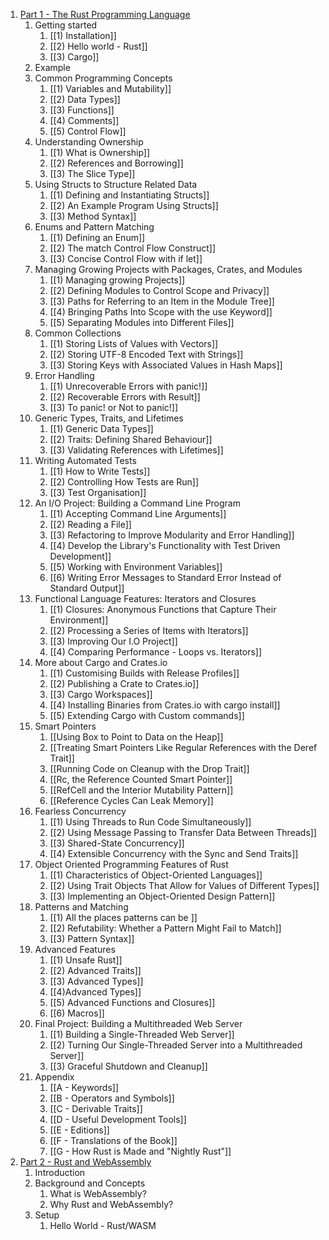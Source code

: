1)  [Part 1 - The Rust Programming Language](https://doc.rust-lang.org/book/)
	1) Getting started
		1) [[1) Installation]]
		2) [[2) Hello world - Rust]]
		3) [[3) Cargo]]
	2) Example
	3) Common Programming Concepts
		1) [[1) Variables and Mutability]]
		2) [[2) Data Types]]
		3) [[3) Functions]]
		4) [[4) Comments]]
		5) [[5) Control Flow]]
	4) Understanding Ownership
		1) [[1) What is Ownership]]
		2) [[2) References and Borrowing]]
		3) [[3) The Slice Type]]
	5) Using Structs to Structure Related Data
		1) [[1) Defining and Instantiating Structs]]
		2) [[2) An Example Program Using Structs]]
		3) [[3) Method Syntax]]
	6) Enums and Pattern Matching
		1) [[1) Defining an Enum]]
		2) [[2) The match Control Flow Construct]]
		3) [[3) Concise Control Flow with if let]]
	7) Managing Growing Projects with Packages, Crates, and Modules
		1) [[1) Managing growing Projects]]
		2) [[2) Defining Modules to Control Scope and Privacy]]
		3) [[3) Paths for Referring to an Item in the Module Tree]]
		4) [[4) Bringing Paths Into Scope with the use Keyword]]
		5) [[5) Separating Modules into Different Files]]
	8) Common Collections
		1) [[1) Storing Lists of Values with Vectors]]
		2) [[2) Storing UTF-8 Encoded Text with Strings]]
		3) [[3) Storing Keys with Associated Values in Hash Maps]]
	9) Error Handling
		1) [[1) Unrecoverable Errors with panic!]]
		2) [[2) Recoverable Errors with Result]]
		3) [[3) To panic! or Not to panic!]]
	10) Generic Types, Traits, and Lifetimes
		1) [[1) Generic Data Types]]
		2) [[2) Traits: Defining Shared Behaviour]]
		3) [[3) Validating References with Lifetimes]]
	11) Writing Automated Tests
		1) [[1) How to Write Tests]]
		2) [[2) Controlling How Tests are Run]]
		3) [[3) Test Organisation]]
	12) An I/O Project: Building a Command Line Program
		1) [[1) Accepting Command Line Arguments]]
		2) [[2) Reading a File]]
		3) [[3) Refactoring to Improve Modularity and Error Handling]]
		4) [[4) Develop the Library's Functionality with Test Driven Development]]
		5) [[5) Working with Environment Variables]]
		6) [[6) Writing Error Messages to Standard Error Instead of Standard Output]]
	13) Functional Language Features: Iterators and Closures
		1) [[1) Closures: Anonymous Functions that Capture Their Environment]]
		2) [[2) Processing a Series of Items with Iterators]]
		3) [[3) Improving Our I.O Project]]
		4) [[4) Comparing Performance - Loops vs. Iterators]]
	14) More about Cargo and Crates.io
		1) [[1) Customising Builds with Release Profiles]]
		2) [[2) Publishing a Crate to Crates.io]]
		3) [[3) Cargo Workspaces]]
		4) [[4) Installing Binaries from Crates.io with cargo install]]
		5) [[5) Extending Cargo with Custom commands]]
	15) Smart Pointers
		1) [[Using Box<T> to Point to Data on the Heap]]
		2) [[Treating Smart Pointers Like Regular References with the Deref Trait]]
		3) [[Running Code on Cleanup with the Drop Trait]]
		4) [[Rc<T>, the Reference Counted Smart Pointer]]
		5) [[RefCell<T> and the Interior Mutability Pattern]]
		6) [[Reference Cycles Can Leak Memory]]
	16) Fearless Concurrency
		1) [[1) Using Threads to Run Code Simultaneously]]
		2) [[2) Using Message Passing to Transfer Data Between Threads]]
		3) [[3) Shared-State Concurrency]]
		4) [[4) Extensible Concurrency with the Sync and Send Traits]]
	17) Object Oriented Programming Features of Rust
		1) [[1) Characteristics of Object-Oriented Languages]]
		2) [[2) Using Trait Objects That Allow for Values of Different Types]]
		3) [[3) Implementing an Object-Oriented Design Pattern]]
	18) Patterns and Matching
		1) [[1) All the places patterns can be ]]
		2) [[2) Refutability: Whether a Pattern Might Fail to Match]]
		3) [[3) Pattern Syntax]]
	19) Advanced Features
		1) [[1) Unsafe Rust]]
		2) [[2) Advanced Traits]]
		3) [[3) Advanced Types]]
		4) [[4)Advanced Types]]
		5) [[5) Advanced Functions and Closures]]
		6) [[6) Macros]]
	20) Final Project: Building a Multithreaded Web Server
		1) [[1) Building a Single-Threaded Web Server]]
		2) [[2) Turning Our Single-Threaded Server into a Multithreaded Server]]
		3) [[3) Graceful Shutdown and Cleanup]]
	21) Appendix
		1) [[A - Keywords]]
		2) [[B - Operators and Symbols]]
		3) [[C - Derivable Traits]]
		4) [[D - Useful Development Tools]]
		5) [[E - Editions]]
		6) [[F - Translations of the Book]]
		7) [[G - How Rust is Made and "Nightly Rust"]]
2) [Part 2 - Rust and WebAssembly](https://rustwasm.github.io/docs/book/)
	1) Introduction
	2) Background and Concepts
		1) What is WebAssembly?
		2) Why Rust and WebAssembly?
	3) Setup
		1) Hello World - Rust/WASM
